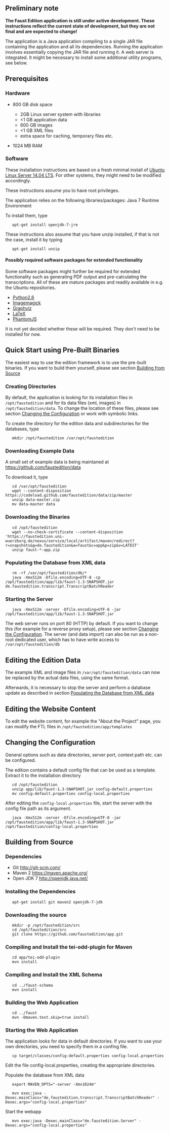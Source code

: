Preliminary note
----------------

<strong>The Faust Edition application is still under active development.
These instructions reflect the current state of development, but they
are not final and are expected to change!</strong>

The application is a Java application compiling to a single JAR file
containing the application and all its dependencies. Running the
application involves essentially copying the JAR file and running it. A
web server is integrated. It might be necessary to install some
additional utility programs, see below.

Prerequisites
-------------

### Hardware

-   800 GB disk space
    -   2GB Linux server system with libraries
    -   \<1 GB application data
    -   600 GB images
    -   \<1 GB XML files
    -   extra space for caching, temporary files etc.

-   1024 MB RAM

### Software

These installation instructions are based on a fresh minimal install of
[Ubuntu Linux Server 14.04 LTS](http://www.ubuntu.com/download/server).
For other systems, they might need to be modified accordingly.

These instructions assume you to have root privileges. 

The application relies on the following libraries/packages: Java 7
Runtime Environment

To install them, type

       apt-get install openjdk-7-jre

These instructions also assume that you have unzip installed, if that is
not the case, install it by typing

       apt-get install unzip

#### Possibly required software packages for extended functionality

Some software packages might further be required for extended
functionality such as generating PDF output and pre-calculating the
transcriptions. All of these are mature packages and readily available
in e.g. the Ubuntu repositories.

-   [Python2.6](https://www.python.org/)
-   [Imagemagick](http://www.imagemagick.org/)
-   [Graphviz](http://www.graphviz.org/)
-   [LaTeX](http://www.latex-project.org/)
-   [PhantomJS](http://phantomjs.org/)

It is not yet decided whether these will be required. They don't need to
be installed for now.

Quick Start using Pre-Built Binaries
------------------------------------

The easiest way to use the edition framework is to use the pre-built
binaries. If you want to build them yourself, please see section
[Building from Source](#Building_from_Source "wikilink")

### Creating Directories

By default, the application is looking for its installation files in
`/opt/faustedition` and for its data files (xml, images) in
`/opt/faustedition/data`. To change the location of these files, please
see section [Changing the
Configuration](#Changing_the_Configuration "wikilink") or work with
symbolic links.

To create the directory for the edition data and subdirectories for the
databases, type

       mkdir /opt/faustedition /var/opt/faustedition

### Downloading Example Data

A small set of example data is being maintaned at
<https://github.com/faustedition/data>

To download it, type

       cd /var/opt/faustedition
       wget --content-disposition https://codeload.github.com/faustedition/data/zip/master
       unzip data-master.zip
       mv data-master data

### Downloading the Binaries

       cd /opt/faustedition
       wget --no-check-certificate --content-disposition 'https://faustedition.uni-wuerzburg.de/nexus/service/local/artifact/maven/redirect?r=snapshots&g=de.faustedition&a=faust&c=app&p=zip&v=LATEST'
       unzip faust-*-app.zip

### Populating the Database from XML data

       rm -rf /var/opt/faustedition/db/*
       java -Xmx512m -Dfile.encoding=UTF-8 -cp /opt/faustedition/app/lib/faust-1.3-SNAPSHOT.jar de.faustedition.transcript.TranscriptBatchReader

### Starting the Server

       java -Xmx512m -server -Dfile.encoding=UTF-8 -jar /opt/faustedition/app/lib/faust-1.3-SNAPSHOT.jar

The web server runs on port 80 (HTTP) by default. If you want to change
this (for example for a reverse proxy setup), please see section
[Changing the Configuration](#Changing_the_Configuration "wikilink").
The server (and data import) can also be run as a non-root dedicated user, 
which has to have write access to `/var/opt/faustedition/db`

Editing the Edition Data
------------------------

The example XML and image files in `/var/opt/faustedition/data` can now
be replaced by the actual data files, using the same format.

Afterwards, it is necessary to stop the server and perform a database
update as described in section [Populating the Database from XML
data](#Populating_the_Database_from_XML_data "wikilink")

Editing the Website Content
---------------------------

To edit the website content, for example the "About the Project" page,
you can modify the FTL files in `/opt/faustedition/app/templates`

Changing the Configuration
--------------------------

General options such as data directories, server port, context path etc.
can be configured.

The edition contains a default config file that can be used as a
template. Extract it to the installation directory

       cd /opt/faustedition
       unzip app/lib/faust-1.3-SNAPSHOT.jar config-default.properties
       mv config-default.properties config-local.properties

After editing the `config-local.properties` file, start the server with
the config file path as its argument.

       java -Xmx512m -server -Dfile.encoding=UTF-8 -jar /opt/faustedition/app/lib/faust-1.3-SNAPSHOT.jar /opt/faustedition/config-local.properties

Building from Source
--------------------

### Dependencies

-   Git <http://git-scm.com/>
-   Maven 2 <https://maven.apache.org/>
-   Open JDK 7 <http://openjdk.java.net/>

### Installing the Dependencies

       apt-get install git maven2 openjdk-7-jdk

### Downloading the source

       mkdir -p /opt/faustedition/src
       cd /opt/faustedition/src
       git clone https://github.com/faustedition/app.git

### Compiling and Install the tei-odd-plugin for Maven

       cd app/tei-odd-plugin
       mvn install

### Compiling and Install the XML Schema

       cd ../faust-schema
       mvn install

### Building the Web Application

       cd ../faust
       mvn -Dmaven.test.skip=true install

### Starting the Web Application

The application looks for data in default directories. If you want to use your own directories, you need to specify them in a confing file.

       cp target/classes/config-default.properties config-local.properties

Edit the file config-local.properties, creating the appropriate directories.

Populate the database from XML data

       export MAVEN_OPTS="-server -Xmx1024m"

       mvn exec:java -Dexec.mainClass="de.faustedition.transcript.TranscriptBatchReader" -Dexec.args="config-local.properties"

Start the webapp

       mvn exec:java -Dexec.mainClass="de.faustedition.Server" -Dexec.args="config-local.properties"
